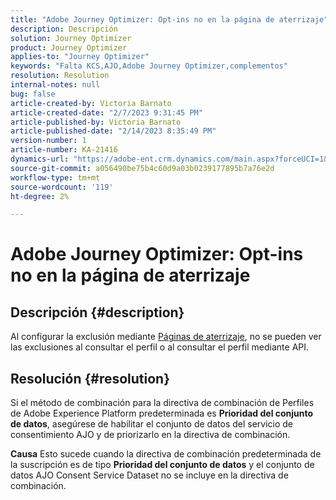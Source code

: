 ```yaml
---
title: "Adobe Journey Optimizer: Opt-ins no en la página de aterrizaje"
description: Descripción
solution: Journey Optimizer
product: Journey Optimizer
applies-to: "Journey Optimizer"
keywords: "Falta KCS,AJO,Adobe Journey Optimizer,complementos"
resolution: Resolution
internal-notes: null
bug: false
article-created-by: Victoria Barnato
article-created-date: "2/7/2023 9:31:45 PM"
article-published-by: Victoria Barnato
article-published-date: "2/14/2023 8:35:49 PM"
version-number: 1
article-number: KA-21416
dynamics-url: "https://adobe-ent.crm.dynamics.com/main.aspx?forceUCI=1&pagetype=entityrecord&etn=knowledgearticle&id=1b9b39cf-2ea7-ed11-aad1-6045bd0065f9"
source-git-commit: a056490be75b4c60d9a03b0239177895b7a76e2d
workflow-type: tm+mt
source-wordcount: '119'
ht-degree: 2%

---
```


# Adobe Journey Optimizer: Opt-ins no en la página de aterrizaje

## Descripción {#description}

Al configurar la exclusión mediante [Páginas de aterrizaje](https://experienceleague.adobe.com/docs/journey-optimizer/using/landing-pages/lp-use-cases.html), no se pueden ver las exclusiones al consultar el perfil o al consultar el perfil mediante API.

## Resolución {#resolution}


Si el método de combinación para la directiva de combinación de Perfiles de Adobe Experience Platform predeterminada es <b>Prioridad del conjunto de datos</b>, asegúrese de habilitar el conjunto de datos del servicio de consentimiento AJO y de priorizarlo en la directiva de combinación.


<b>Causa</b>
Esto sucede cuando la directiva de combinación predeterminada de la suscripción es de tipo <b>Prioridad del conjunto de datos</b> y el conjunto de datos AJO Consent Service Dataset no se incluye en la directiva de combinación.
